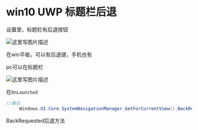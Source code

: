 # win10 UWP 标题栏后退
<!--more-->

<div id="toc"></div>


设置里，标题栏有后退按钮

![这里写图片描述](http://img.blog.csdn.net/20160201125801185)

在win平板，可以有后退键，手机也有

pc可以在标题栏


![这里写图片描述](http://img.blog.csdn.net/20160201130404911)

在`OnLaunched`

```csharp
//最后
     Windows.UI.Core.SystemNavigationManager.GetForCurrentView().BackRequested += BackRequested;       Windows.UI.Core.SystemNavigationManager.GetForCurrentView().AppViewBackButtonVisibility = Windows.UI.Core.AppViewBackButtonVisibility.Visible;

```
BackRequested后退方法

